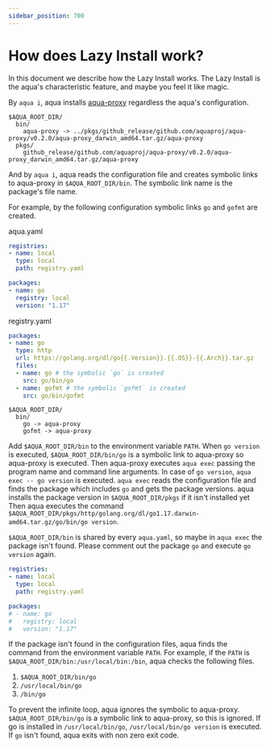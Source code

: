 ```yaml
---
sidebar_position: 700
---
```


# How does Lazy Install work?

In this document we describe how the Lazy Install works.
The Lazy Install is the aqua's characteristic feature, and maybe you feel it like magic.

By `aqua i`, aqua installs [aqua-proxy](https://github.com/aquaproj/aqua-proxy) regardless the aqua's configuration.

```
$AQUA_ROOT_DIR/
  bin/
    aqua-proxy -> ../pkgs/github_release/github.com/aquaproj/aqua-proxy/v0.2.0/aqua-proxy_darwin_amd64.tar.gz/aqua-proxy
  pkgs/
    github_release/github.com/aquaproj/aqua-proxy/v0.2.0/aqua-proxy_darwin_amd64.tar.gz/aqua-proxy
```

And by `aqua i`, aqua reads the configuration file and creates symbolic links to aqua-proxy in `$AQUA_ROOT_DIR/bin`.
The symbolic link name is the package's file name.

For example, by the following configuration symbolic links `go` and `gofmt` are created.

aqua.yaml

```yaml
registries:
- name: local
  type: local
  path: registry.yaml

packages:
- name: go
  registry: local
  version: "1.17"
```

registry.yaml

```yaml
packages:
- name: go
  type: http
  url: https://golang.org/dl/go{{.Version}}.{{.OS}}-{{.Arch}}.tar.gz
  files:
  - name: go # the symbolic `go` is created
    src: go/bin/go
  - name: gofmt # the symbolic `gofmt` is created
    src: go/bin/gofmt
```

```
$AQUA_ROOT_DIR/
  bin/
    go -> aqua-proxy
    gofmt -> aqua-proxy
```

Add `$AQUA_ROOT_DIR/bin` to the environment variable `PATH`.
When `go version` is executed, `$AQUA_ROOT_DIR/bin/go` is a symbolic link to aqua-proxy so aqua-proxy is executed.
Then aqua-proxy executes `aqua exec` passing the program name and command line arguments.
In case of `go version`, `aqua exec -- go version` is executed.
`aqua exec` reads the configuration file and finds the package which includes `go` and gets the package versions.
aqua installs the package version in `$AQUA_ROOT_DIR/pkgs` if it isn't installed yet
Then aqua executes the command `$AQUA_ROOT_DIR/pkgs/http/golang.org/dl/go1.17.darwin-amd64.tar.gz/go/bin/go version`.

`$AQUA_ROOT_DIR/bin` is shared by every `aqua.yaml`, so maybe in `aqua exec` the package isn't found.
Please comment out the package `go` and execute `go version` again.

```yaml
registries:
- name: local
  type: local
  path: registry.yaml

packages:
# - name: go
#   registry: local
#   version: "1.17"
```

If the package isn't found in the configuration files,
aqua finds the command from the environment variable `PATH`.
For example, if the `PATH` is `$AQUA_ROOT_DIR/bin:/usr/local/bin:/bin`, aqua checks the following files.

1. `$AQUA_ROOT_DIR/bin/go`
1. `/usr/local/bin/go`
1. `/bin/go`

To prevent the infinite loop, aqua ignores the symbolic to aqua-proxy.
`$AQUA_ROOT_DIR/bin/go` is a symbolic link to aqua-proxy, so this is ignored.
If go is installed in `/usr/local/bin/go`, `/usr/local/bin/go version` is executed.
If `go` isn't found, aqua exits with non zero exit code.
